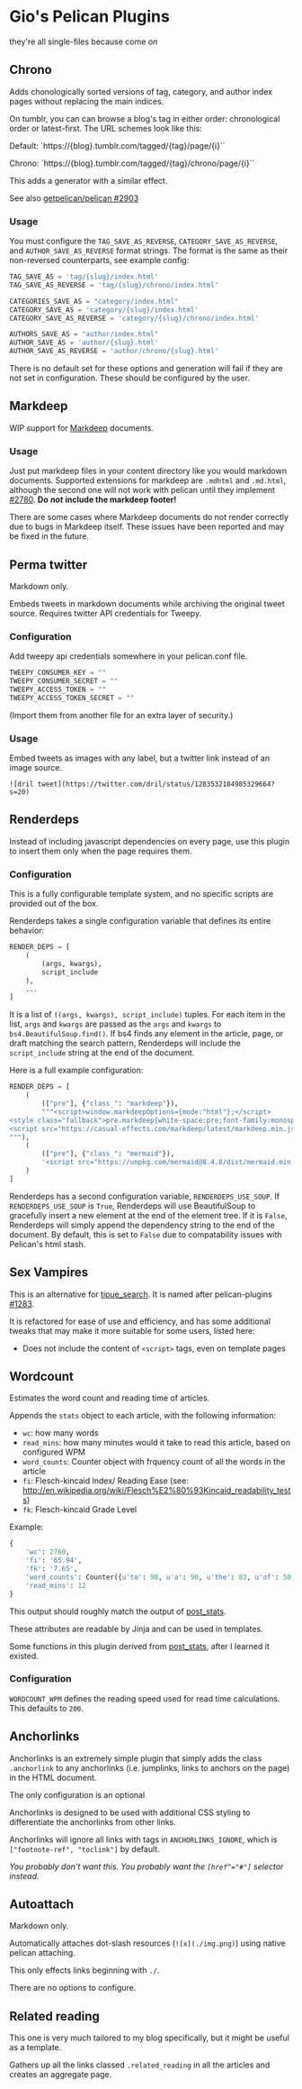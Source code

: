 # Gio's Pelican Plugins

they're all single-files because come *on*

## Chrono

Adds chonologically sorted versions of tag, category, and author index pages without replacing the main indices. 

On tumblr, you can can browse a blog's tag in either order: chronological order or latest-first. The URL schemes look like this:

Default: `https://{blog}.tumblr.com/tagged/{tag}/page/{i}``

Chrono: `https://{blog}.tumblr.com/tagged/{tag}/chrono/page/{i}``

This adds a generator with a similar effect.

See also [getpelican/pelican #2903](https://github.com/getpelican/pelican/issues/2903)

### Usage

You must configure the `TAG_SAVE_AS_REVERSE`, `CATEGORY_SAVE_AS_REVERSE`, and `AUTHOR_SAVE_AS_REVERSE` format strings. The format is the same as their non-reversed counterparts, see example config:

```python
TAG_SAVE_AS = 'tag/{slug}/index.html'
TAG_SAVE_AS_REVERSE = 'tag/{slug}/chrono/index.html'

CATEGORIES_SAVE_AS = "category/index.html"
CATEGORY_SAVE_AS = 'category/{slug}/index.html'
CATEGORY_SAVE_AS_REVERSE = 'category/{slug}/chrono/index.html'

AUTHORS_SAVE_AS = "author/index.html"
AUTHOR_SAVE_AS = 'author/{slug}.html'
AUTHOR_SAVE_AS_REVERSE = 'author/chrono/{slug}.html'
```

There is no default set for these options and generation will fail if they are not set in configuration. These should be configured by the user.

## Markdeep

WIP support for [Markdeep](https://casual-effects.com/markdeep/) documents.

### Usage

Just put markdeep files in your content directory like you would markdown documents. 
Supported extensions for markdeep are `.mdhtml` and `.md.html`, although the second one will not work with pelican until they implement [#2780](https://github.com/getpelican/pelican/issues/2780). **Do** ***not*** **include the markdeep footer!**

There are some cases where Markdeep documents do not render correctly due to bugs in Markdeep itself. These issues have been reported and may be fixed in the future.

## Perma twitter

Markdown only.

Embeds tweets in markdown documents while archiving the original tweet source. 
Requires twitter API credentials for Tweepy.

### Configuration

Add tweepy api credentials somewhere in your pelican.conf file.

```python
TWEEPY_CONSUMER_KEY = ""
TWEEPY_CONSUMER_SECRET = ""
TWEEPY_ACCESS_TOKEN = ""
TWEEPY_ACCESS_TOKEN_SECRET = ""
```

(Import them from another file for an extra layer of security.)

### Usage

Embed tweets as images with any label, but a twitter link instead of an image source.

`![dril tweet](https://twitter.com/dril/status/1283532184985329664?s=20)`

## Renderdeps

Instead of including javascript dependencies on every page, use this plugin to insert them only when the page requires them.

### Configuration

This is a fully configurable template system, and no specific scripts are provided out of the box.

Renderdeps takes a single configuration variable that defines its entire behavior:

```python
RENDER_DEPS = [
    (
        (args, kwargs), 
        script_include
    ),
    ...
]
```

It is a list of `((args, kwargs), script_include)` tuples. For each item in the list, `args` and `kwargs` are passed as the `args` and `kwargs` to `bs4.BeautifulSoup.find()`. If bs4 finds any element in the article, page, or draft matching the search pattern, Renderdeps will include the `script_include` string at the end of the document.

Here is a full example configuration:

```python
RENDER_DEPS = [
    (
        (["pre"], {"class_": "markdeep"}), 
        """<script>window.markdeepOptions={mode:"html"};</script>
<style class="fallback">pre.markdeep{white-space:pre;font-family:monospace}</style>
<script src="https://casual-effects.com/markdeep/latest/markdeep.min.js"></script>
"""),
    (
        (["pre"], {"class_": "mermaid"}), 
        '<script src="https://unpkg.com/mermaid@8.4.8/dist/mermaid.min.js"></script>'
    )
]
```

Renderdeps has a second configuration variable, `RENDERDEPS_USE_SOUP`. If `RENDERDEPS_USE_SOUP` is `True`, Renderdeps will use BeautifulSoup to gracefully insert a new element at the end of the element tree. If it is `False`, Renderdeps will simply append the dependency string to the end of the document. By default, this is set to `False` due to compatability issues with Pelican's html stash.

## Sex Vampires

This is an alternative for [tipue_search](https://github.com/getpelican/pelican-plugins/tree/master/tipue_search). It is named after pelican-plugins [#1283](https://github.com/getpelican/pelican-plugins/issues/1283).

It is refactored for ease of use and efficiency, and has some additional tweaks that may make it more suitable for some users, listed here:

- Does not include the content of `<script>` tags, even on template pages

## Wordcount

Estimates the word count and reading time of articles.

Appends the `stats` object to each article, with the following information:

- `wc`: how many words
- `read_mins`: how many minutes would it take to read this article, based on configured WPM
- `word_counts`: Counter object with frquency count of all the words in the article
- `fi`: Flesch-kincaid Index/ Reading Ease (see: http://en.wikipedia.org/wiki/Flesch%E2%80%93Kincaid_readability_tests)
- `fk`: Flesch-kincaid Grade Level

Example:

```python
{
    'wc': 2760,
    'fi': '65.94',
    'fk': '7.65',
    'word_counts': Counter({u'to': 98, u'a': 90, u'the': 83, u'of': 50, ...}),
    'read_mins': 12
}
```

This output should roughly match the output of [post_stats](https://github.com/getpelican/pelican-plugins/tree/master/post_stats).

These attributes are readable by Jinja and can be used in templates.

Some functions in this plugin derived from [post_stats](https://github.com/getpelican/pelican-plugins/tree/master/post_stats), after I learned it existed.

### Configuration

`WORDCOUNT_WPM` defines the reading speed used for read time calculations. This defaults to `200`.

## Anchorlinks

Anchorlinks is an extremely simple plugin that simply adds the class `.anchorlink` to any anchorlinks (i.e. jumplinks, links to anchors on the page) in the HTML document.

The only configuration is an optional 

Anchorlinks is designed to be used with additional CSS styling to differentiate the anchorlinks from other links.

Anchorlinks will ignore all links with tags in `ANCHORLINKS_IGNORE`, which is `["footnote-ref", "toclink"]` by default.

*You probably don't want this. You probably want the `[href^="#"]` selector instead.*

## Autoattach

Markdown only.

Automatically attaches dot-slash resources (`![x](./img.png)`) using native pelican attaching.

This only effects links beginning with `./`.

There are no options to configure.

## Related reading

This one is very much tailored to my blog specifically, but it might be useful as a template. 

Gathers up all the links classed `.related_reading` in all the articles and creates an aggregate page.

